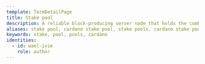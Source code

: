 ```yaml
---
template: TermDetailPage
title: Stake pool
description: A reliable block-producing server node that holds the combined stake of various stakeholders in a single entity, or pool, on the Cardano network.
aliases: stake pool, cardano stake pool, stake pools, cardano stake pools, cardano mining
keywords: stake, pool, pools, cardano
identities:
  - id: wael-ivie
    role: author
---
```

